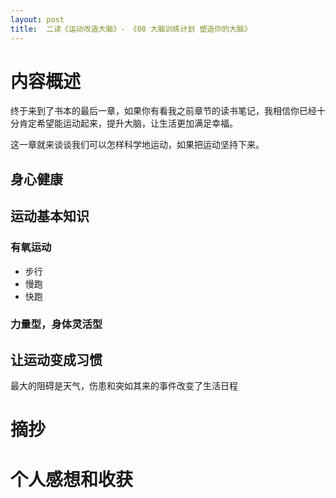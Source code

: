 ```yaml
---
layout: post
title:  二读《运动改造大脑》- 《08 大脑训练计划 塑造你的大脑》
---
```

# 内容概述

终于来到了书本的最后一章，如果你有看我之前章节的读书笔记，我相信你已经十分肯定希望能运动起来，提升大脑，让生活更加满足幸福。

这一章就来谈谈我们可以怎样科学地运动，如果把运动坚持下来。

## 身心健康

## 运动基本知识
### 有氧运动
- 步行
- 慢跑
- 快跑
### 力量型，身体灵活型

## 让运动变成习惯

最大的阻碍是天气，伤患和突如其来的事件改变了生活日程

# 摘抄

# 个人感想和收获
<!--stackedit_data:
eyJoaXN0b3J5IjpbLTYyNjQwMzQzOSwtMTcxMjMwNzIzNCwtNT
kxMzMwMDIsMTQyNjAwMzU5OCwxODI4Mjc0NjA3XX0=
-->